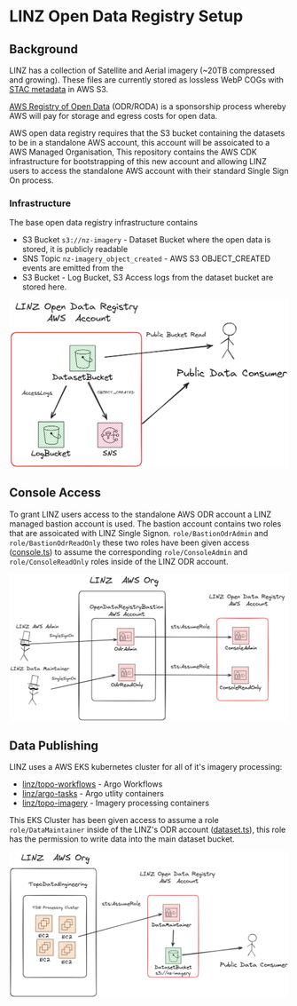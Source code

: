 # LINZ Open Data Registry Setup


## Background

LINZ has a collection of Satellite and Aerial imagery (~20TB compressed and growing). These files are currently stored as lossless WebP COGs with [STAC metadata](https://stacspec.org/en/) in AWS S3.

[AWS Registry of Open Data](https://registry.opendata.aws/) (ODR/RODA) is a sponsorship process whereby AWS will pay for storage and egress costs for open data. 

AWS open data registry requires that the S3 bucket containing the datasets to be in a standalone AWS account, this account will be assoicated to a AWS Managed Organisation, This repository contains the AWS CDK infrastructure for bootstrapping of this new account and allowing LINZ users to access the standalone AWS account with their standard Single Sign On process.

### Infrastructure

The base open data registry infrastructure contains 

- S3 Bucket `s3://nz-imagery` - Dataset Bucket where the open data is stored, it is publicly readable
- SNS Topic `nz-imagery_object_created` - AWS S3 OBJECT_CREATED events are emitted from the 
- S3 Bucket - Log Bucket, S3 Access logs from the dataset bucket are stored  here.

![Base Infrastructure](./static/BaseInfra.png)

## Console Access

To grant LINZ users access to the standalone AWS ODR account a LINZ managed bastion account is used. The bastion account contains two roles that are assoicated with LINZ Single Signon. `role/BastionOdrAdmin` and `role/BastionOdrReadOnly` these two roles have been given access ([console.ts](./src/console.ts)) to assume the corresponding `role/ConsoleAdmin` and `role/ConsoleReadOnly` roles inside of the LINZ ODR account.

![Console Access](./static/ConsoleAccess.png)

## Data Publishing

LINZ uses a AWS EKS kubernetes cluster for all of it's imagery processing:

- [linz/topo-workflows](https://github.com/linz/topo-workflows) - Argo Workflows
- [linz/argo-tasks](https://github.com/linz/argo-tasks) - Argo utlity containers
- [linz/topo-imagery](https://github.com/linz/topo-imagery) - Imagery processing containers

This EKS Cluster has been given access to assume a role `role/DataMaintainer` inside of the LINZ's ODR account ([dataset.ts](./src/dataset.ts)), this role has the permission to write data into the main dataset bucket.

![Data Publishing](./static/DataPublishing.png)